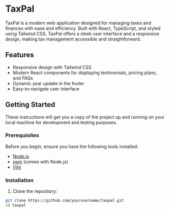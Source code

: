 # TaxPal

TaxPal is a modern web application designed for managing taxes and finances with ease and efficiency. Built with React, TypeScript, and styled using Tailwind CSS, TaxPal offers a sleek user interface and a responsive design, making tax management accessible and straightforward.

## Features

- Responsive design with Tailwind CSS
- Modern React components for displaying testimonials, pricing plans, and FAQs
- Dynamic year update in the footer
- Easy-to-navigate user interface

## Getting Started

These instructions will get you a copy of the project up and running on your local machine for development and testing purposes.

### Prerequisites

Before you begin, ensure you have the following tools installed:

- [Node.js](https://nodejs.org/)
- [npm](https://npmjs.com/) (comes with Node.js)
- [Vite](https://vitejs.dev/guide/#scaffolding-your-first-vite-project)

### Installation

1. Clone the repository:

```bash
git clone https://github.com/yourusername/taxpal.git
cd taxpal
